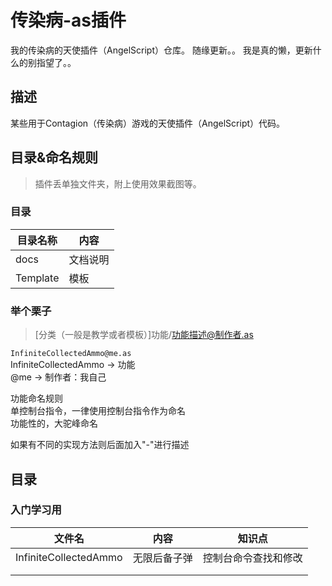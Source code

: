 # 传染病-as插件
我的传染病的天使插件（AngelScript）仓库。 
随缘更新。。 
我是真的懒，更新什么的别指望了。。
## 描述
某些用于Contagion（传染病）游戏的天使插件（AngelScript）代码。

## 目录&命名规则
>插件丢单独文件夹，附上使用效果截图等。 
### 目录
|目录名称|内容|
| ---- | ---- |
|docs|文档说明|
|Template|模板|

### 举个栗子
>[分类（一般是教学或者模板）]功能/功能描述@制作者.as

`InfiniteCollectedAmmo@me.as`  
InfiniteCollectedAmmo -> 功能  
@me -> 制作者：我自己

功能命名规则  
单控制台指令，一律使用控制台指令作为命名  
功能性的，大驼峰命名  
  
如果有不同的实现方法则后面加入"-"进行描述


## 目录

### 入门学习用
|文件名|内容|知识点|
| ---- | ---- | ---- |
|InfiniteCollectedAmmo|无限后备子弹|控制台命令查找和修改|
|      |      |      |
|      |      |      |
